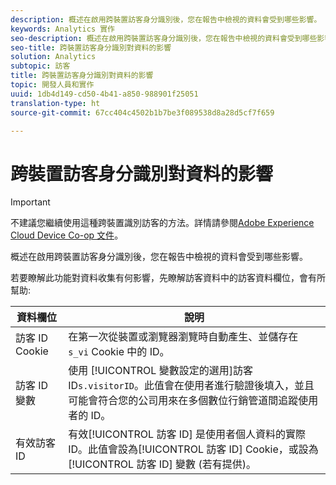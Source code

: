 ```yaml
---
description: 概述在啟用跨裝置訪客身分識別後，您在報告中檢視的資料會受到哪些影響。
keywords: Analytics 實作
seo-description: 概述在啟用跨裝置訪客身分識別後，您在報告中檢視的資料會受到哪些影響。
seo-title: 跨裝置訪客身分識別對資料的影響
solution: Analytics
subtopic: 訪客
title: 跨裝置訪客身分識別對資料的影響
topic: 開發人員和實作
uuid: 1db4d149-cd50-4b41-a850-988901f25051
translation-type: ht
source-git-commit: 67cc404c4502b1b7be3f089538d8a28d5cf7f659

---
```



# 跨裝置訪客身分識別對資料的影響

>[!IMPORTANT]
>
>不建議您繼續使用這種跨裝置識別訪客的方法。詳情請參閱[Adobe Experience Cloud Device Co-op 文件](https://marketing.adobe.com/resources/help/zh_TW/mcdc/)。

概述在啟用跨裝置訪客身分識別後，您在報告中檢視的資料會受到哪些影響。

若要瞭解此功能對資料收集有何影響，先瞭解訪客資料中的訪客資料欄位，會有所幫助: 

| 資料欄位 | 說明 |
|---|---|
| 訪客 ID Cookie | 在第一次從裝置或瀏覽器瀏覽時自動產生、並儲存在 `s_vi` Cookie 中的 ID。 |
| 訪客 ID 變數 | 使用 [!UICONTROL  變數設定的選用]訪客 ID`s.visitorID`。此值會在使用者進行驗證後填入，並且可能會符合您的公司用來在多個數位行銷管道間追蹤使用者的 ID。 |
| 有效訪客 ID | 有效[!UICONTROL 訪客 ID] 是使用者個人資料的實際 ID。此值會設為[!UICONTROL 訪客 ID] Cookie，或設為[!UICONTROL 訪客 ID] 變數 (若有提供)。 |

